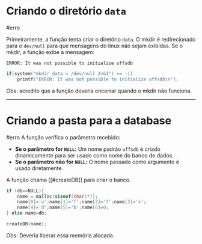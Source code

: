 # Criando o diretório `data`
#erro

Primeiramente, a função tenta criar o diretório `data`. O mkdir é redirecionado para o `dev/null` para que mensagens do linux não sejam exibidas. Se o mkdir, a função exibe a mensagem:

```
ERROR: It was not possible to initialize uffsdb
```

```c
if(system("mkdir data > /dev/null 2>&1") == -1)
	printf("ERROR: It was not possible to initialize uffsdb\n");
```

Obs: acredito que a função deveria encerrar quando o mkdir não funciona.

---
# Criando a pasta para a database
#erro
A função verifica o parâmetro recebido:

- **Se o parâmetro for `NULL`:** Um nome padrão `uffsdb` é criado dinamicamente para ser usado como nome do banco de dados.
- **Se o parâmetro não for `NULL`:** O nome passado como argumento é usado diretamente.

A função chama [[#createDB]] para criar o banco.
```C
if (db==NULL){
	name = malloc(sizeof(char)*7);
	name[0]='u';name[1]='f';name[2]='f';name[3]='s';
	name[4]='d';name[5]='b';name[6]=0;
} else name=db;

createDB(name);
```
Obs: Deveria liberar essa memória alocada.
